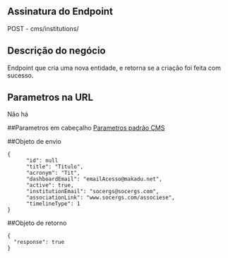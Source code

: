 ## Assinatura do Endpoint

POST - cms/institutions/

## Descrição do negócio
Endpoint que cria uma nova entidade, e retorna se a criação foi feita com sucesso.

## Parametros na URL
Não há

##Parametros em cabeçalho
[Parametros padrão CMS](/API-\(Endpoints\)/Parametros-padrão-CMS)

##Objeto de envio
```
{
      "id": null
      "title": "Titulo",
      "acronym": "Tit",
      "dashboardEmail": "emailAcesso@makadu.net",
      "active": true,
      "institutionEmail": "socergs@socergs.com",
      "associationLink": "www.socergs.com/associese",
      "timelineType": 1
}
```

##Objeto de retorno

```
{
  "response": true
}
```